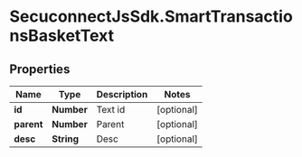 # SecuconnectJsSdk.SmartTransactionsBasketText

## Properties
Name | Type | Description | Notes
------------ | ------------- | ------------- | -------------
**id** | **Number** | Text id | [optional] 
**parent** | **Number** | Parent | [optional] 
**desc** | **String** | Desc | [optional] 



